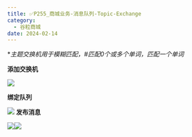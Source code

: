 ```yaml
---
title: ✅P255_商城业务-消息队列-Topic-Exchange
category:
  - 谷粒商城
date: 2024-02-14
---
```


<!-- more -->

**主题交换机用于模糊匹配，#匹配0个或多个单词，*匹配一个单词**

**添加交换机**

![](https://cfmall-hello.oss-cn-beijing.aliyuncs.com/images/202306/202306291558506.png#id=A8vWK&originHeight=295&originWidth=1023&originalType=binary&ratio=1&rotation=0&showTitle=false&status=done&style=none&title=)

**绑定队列**

![](https://cfmall-hello.oss-cn-beijing.aliyuncs.com/images/202306/202306291558686.png#id=iA4rh&originHeight=241&originWidth=693&originalType=binary&ratio=1&rotation=0&showTitle=false&status=done&style=none&title=) **发布消息**

![](https://cfmall-hello.oss-cn-beijing.aliyuncs.com/images/202306/202306291558483.png#id=xHKUH&originHeight=426&originWidth=1013&originalType=binary&ratio=1&rotation=0&showTitle=false&status=done&style=none&title=)![](https://cfmall-hello.oss-cn-beijing.aliyuncs.com/img/202402/41bd3a1c4db053fe.png)
